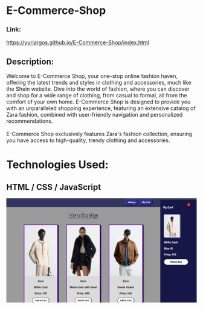 # E-Commerce-Shop

### Link:
https://yuriargos.github.io/E-Commerce-Shop/index.html

## Description:
 Welcome to E-Commerce Shop, your one-stop online fashion haven, offering the latest trends and styles in clothing and accessories, much like the Shein website. Dive into the world of fashion, where you can discover and shop for a wide range of clothing, from casual to formal, all from the comfort of your own home. E-Commerce Shop is designed to provide you with an unparalleled shopping experience, featuring an extensive catalog of Zara fashion, combined with user-friendly navigation and personalized recommendations.
<br>
<br>
 E-Commerce Shop exclusively features Zara's fashion collection, ensuring you have access to high-quality, trendy clothing and accessories.

# Technologies Used:
## HTML / CSS / JavaScript

![image](https://github.com/YuriArgos/E-Commerce-Shop/blob/main/assets/SHOPPEE.jpeg)
